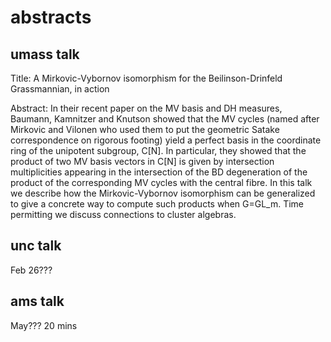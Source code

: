 # abstracts

## umass talk

<!-- Feb 22??? -->
<!-- In the recent paper MV basis and DH measures BKK showed that the MV cycles define a (semi)perfect basis in the coordinate ring on the unipotent subgroup. Motivated by original work of J Anderson. In particular they showed that the product of two MV basis vectors in C[N] is given by intersection multiplicities appearing in the intersection of the BD degeneration of the product of the corresponding MV cycles with the central fibre. In this talk we describe how the Mirkovic--Vybornov isomorphism can be generalized to give a concrete way to compute such products in type A.  -->
Title: A Mirkovic-Vybornov isomorphism for the Beilinson-Drinfeld Grassmannian, in action 

Abstract: In their recent paper on the MV basis and DH measures, Baumann, Kamnitzer and Knutson showed that the MV cycles (named after Mirkovic and Vilonen who used them to put the geometric Satake correspondence on rigorous footing) yield a perfect basis in the coordinate ring of the unipotent subgroup, C[N]. In particular, they showed that the product of two MV basis vectors in C[N] is given by intersection multiplicities appearing in the intersection of the BD degeneration of the product of the corresponding MV cycles with the central fibre. In this talk we describe how the Mirkovic-Vybornov isomorphism can be generalized to give a concrete way to compute such products when G=GL_m. Time permitting we discuss connections to cluster algebras.

## unc talk

Feb 26???

## ams talk

May??? 20 mins